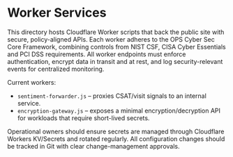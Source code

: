 # Worker Services

This directory hosts Cloudflare Worker scripts that back the public site with
secure, policy-aligned APIs.  Each worker adheres to the OPS Cyber Sec Core
Framework, combining controls from NIST CSF, CISA Cyber Essentials and PCI DSS
requirements.  All worker endpoints must enforce authentication, encrypt data
in transit and at rest, and log security-relevant events for centralized
monitoring.

Current workers:

- `sentiment-forwarder.js` – proxies CSAT/visit signals to an internal service.
- `encryption-gateway.js` – exposes a minimal encryption/decryption API for
  workloads that require short-lived secrets.

Operational owners should ensure secrets are managed through Cloudflare
Workers KV/Secrets and rotated regularly.  All configuration changes should be
tracked in Git with clear change-management approvals.

